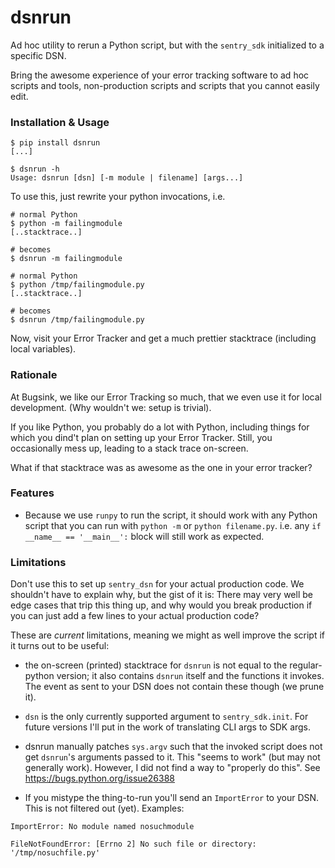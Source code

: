 # dsnrun

Ad hoc utility to rerun a Python script, but with the `sentry_sdk` initialized
to a specific DSN.

Bring the awesome experience of your error tracking software to ad hoc scripts
and tools, non-production scripts and scripts that you cannot easily edit.

### Installation & Usage

```
$ pip install dsnrun
[...]

$ dsnrun -h
Usage: dsnrun [dsn] [-m module | filename] [args...]
```

To use this, just rewrite your python invocations, i.e.

```
# normal Python
$ python -m failingmodule
[..stacktrace..]

# becomes
$ dsnrun -m failingmodule
```

```
# normal Python
$ python /tmp/failingmodule.py
[..stacktrace..]

# becomes
$ dsnrun /tmp/failingmodule.py
```

Now, visit your Error Tracker and get a much prettier stacktrace (including
local variables).

### Rationale

At Bugsink, we like our Error Tracking so much, that we even use it for local
development. (Why wouldn't we: setup is trivial).

If you like Python, you probably do a lot with Python, including things for
which you dind't plan on setting up your Error Tracker. Still, you occasionally
mess up, leading to a stack trace on-screen.

What if that stacktrace was as awesome as the one in your error tracker?

### Features

* Because we use `runpy` to run the script, it should work with any Python
  script that you can run with `python -m` or `python filename.py`. i.e. any
  `if __name__ == '__main__':` block will still work as expected.

### Limitations

Don't use this to set up `sentry_dsn` for your actual production code. We
shouldn't have to explain why, but the gist of it is: There may very well be
edge cases that trip this thing up, and why would you break production if you
can just add a few lines to your actual production code?

These are _current_ limitations, meaning we might as well improve the script
if it turns out to be useful:

* the on-screen (printed) stacktrace for `dsnrun` is not equal to the
  regular-python version; it also contains `dsnrun` itself and the functions
  it invokes. The event as sent to your DSN does not contain these though (we
  prune it).

* `dsn` is the only currently supported argument to `sentry_sdk.init`. For
  future versions I'll put in the work of translating CLI args to SDK args.

* dsnrun manually patches `sys.argv` such that the invoked script does not
  get `dsnrun`'s arguments passed to it. This "seems to work" (but may not
  generally work). However, I did not find a way to "properly do this".
  See https://bugs.python.org/issue26388

* If you mistype the thing-to-run you'll send an `ImportError` to your DSN.
  This is not filtered out (yet). Examples:

```
ImportError: No module named nosuchmodule

FileNotFoundError: [Errno 2] No such file or directory: '/tmp/nosuchfile.py'
```
